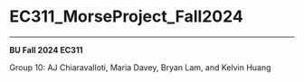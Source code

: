 # EC311_MorseProject_Fall2024
----

**BU Fall 2024 EC311**

Group 10: AJ Chiaravalloti, Maria Davey, Bryan Lam, and Kelvin Huang

